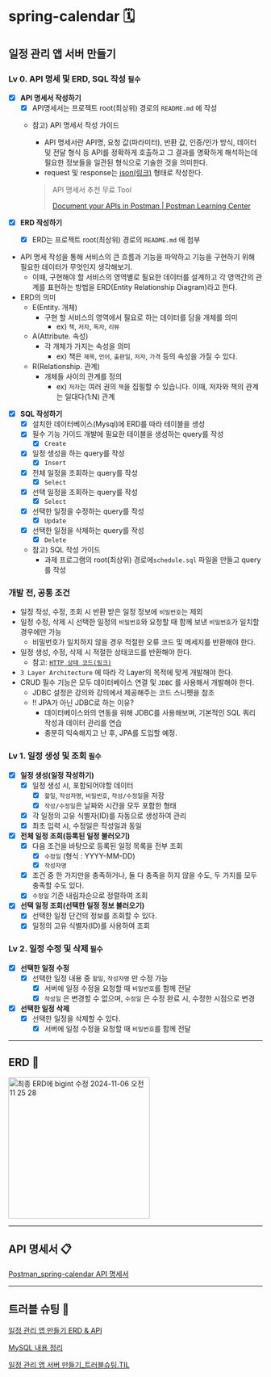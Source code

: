 # spring-calendar 🗓
## 일정 관리 앱 서버 만들기
### Lv 0. API 명세 및 ERD, SQL 작성   `필수`

 - [X]  **API 명세서 작성하기**
    - [X]  API명세서는 프로젝트 root(최상위) 경로의 `README.md` 에 작성
    - 참고) API 명세서 작성 가이드
        - API 명세서란 API명, 요청 값(파라미터), 반환 값, 인증/인가 방식, 데이터 및 전달 형식 등 API를 정확하게 호출하고 그 결과를 명확하게 해석하는데 필요한 정보들을 일관된 형식으로 기술한 것을 의미한다.
        - request 및 response는 [json(링크)](https://namu.wiki/w/JSON) 형태로 작성한다.
     
        
        > API 명세서 추천 무료 Tool
        > 
        > 
        > [Document your APIs in Postman | Postman Learning Center](https://learning.postman.com/docs/publishing-your-api/api-documentation-overview/)
        >
 - [X]  **ERD 작성하기**
    - [X]  ERD는 프로젝트 root(최상위) 경로의 `README.md` 에 첨부

          
  - API 명세 작성을 통해 서비스의 큰 흐름과 기능을 파악하고 기능을 구현하기 위해 필요한 데이터가 무엇인지 생각해보기.
    - 이때, 구현해야 할 서비스의 영역별로 필요한 데이터를 설계하고 각 영역간의 관계를 표현하는 방법을 ERD(Entity Relationship Diagram)라고 한다.
- ERD의 의미
    - E(Entity. 개체)
        - 구현 할 서비스의 영역에서 필요로 하는 데이터를 담을 개체를 의미
            - ex) `책`, `저자`, `독자`, `리뷰`
    - A(Attribute. 속성)
        - 각 개체가 가지는 속성을 의미
            - ex) 책은 `제목`, `언어`, `출판일`, `저자`, `가격` 등의 속성을 가질 수 있다.
    - R(Relationship. 관계)
        - 개체들 사이의 관계를 정의
            - ex) `저자`는 여러 권의 `책`을 집필할 수 있습니다. 이때, 저자와 책의 관계는 일대다(1:N) 관계
 - [X]  **SQL 작성하기**
    - [X]  설치한 데이터베이스(Mysql)에 ERD를 따라 테이블을 생성
    - [X]  필수 기능 가이드 개발에 필요한 테이블을 생성하는 query를 작성
        - [X]  `Create`
    - [X]  일정 생성을 하는 query를 작성
        - [X]  `Insert`
    - [X]  전체 일정을 조회하는 query를 작성
        - [X]  `Select`
    - [X]  선택 일정을 조회하는 query를 작성
        - [X]  `Select`
    - [X]  선택한 일정을 수정하는 query를 작성
        - [X]  `Update`
    - [X]  선택한 일정을 삭제하는 query를 작성
        - [X]  `Delete`
    - 참고) SQL 작성 가이드
        - 과제 프로그램의 root(최상위) 경로에`schedule.sql` 파일을 만들고 query를 작성

### 개발 전, 공통 조건

- 일정 작성, 수정, 조회 시 반환 받은 일정 정보에 `비밀번호`는 제외
- 일정 수정, 삭제 시 선택한 일정의 `비밀번호`와 요청할 때 함께 보낸 `비밀번호`가 일치할 경우에만 가능
    - 비밀번호가 일치하지 않을 경우 적절한 오류 코드 및 메세지를 반환해야 한다.
- 일정 생성, 수정, 삭제 시 적절한 상태코드를 반환해야 한다.
    - 참고: [`HTTP 상태 코드(링크)`](https://developer.mozilla.org/ko/docs/Web/HTTP/Status)
- `3 Layer Architecture` 에 따라 각 Layer의 목적에 맞게 개발해야 한다.
- CRUD 필수 기능은 모두 데이터베이스 연결 및 `JDBC` 를 사용해서 개발해야 한다.
    - JDBC 설정은 강의와 강의에서 제공해주는 코드 스니펫을 참조
    - ‼ JPA가 아닌 JDBC로 하는 이유?
        - 데이터베이스와의 연동을 위해 JDBC를 사용해보며, 기본적인 SQL 쿼리 작성과 데이터 관리를 연습
        - 충분히 익숙해지고 난 후, JPA를 도입할 예정.
     
### Lv 1. 일정 생성 및 조회  `필수`

 - [X]  **일정 생성(일정 작성하기)**
    - [X]  일정 생성 시, 포함되어야할 데이터
        - [X]  `할일`, `작성자명`, `비밀번호`, `작성/수정일`을 저장
        - [X]  `작성/수정일`은 날짜와 시간을 모두 포함한 형태
    - [X]  각 일정의 고유 식별자(ID)를 자동으로 생성하여 관리
    - [X]  최초 입력 시, 수정일은 작성일과 동일
 - [X]  **전체 일정 조회(등록된 일정 불러오기)**
    - [X]  다음 조건을 바탕으로 등록된 일정 목록을 전부 조회
        - [X]  `수정일` (형식 : YYYY-MM-DD)
        - [X]  `작성자명`
    - [X]  조건 중 한 가지만을 충족하거나, 둘 다 충족을 하지 않을 수도, 두 가지를 모두 충족할 수도 있다.
    - [X]  `수정일` 기준 내림차순으로 정렬하여 조회
 - [X]  **선택 일정 조회(선택한 일정 정보 불러오기)**
    - [X]  선택한 일정 단건의 정보를 조회할 수 있다.
    - [X]  일정의 고유 식별자(ID)를 사용하여 조회

### Lv 2. 일정 수정 및 삭제  `필수`

- [X]  **선택한 일정 수정**
    - [X]  선택한 일정 내용 중 `할일`, `작성자명` 만 수정 가능
        - [X]  서버에 일정 수정을 요청할 때 `비밀번호`를 함께 전달
        - [X]  `작성일` 은 변경할 수 없으며, `수정일` 은 수정 완료 시, 수정한 시점으로 변경
- [X]  **선택한 일정 삭제**
    - [X]  선택한 일정을 삭제할 수 있다.
        - [X]  서버에 일정 수정을 요청할 때 `비밀번호`를 함께 전달

------------
## ERD 📁
<img width="280" alt="최종 ERD에 bigint 수정  2024-11-06 오전 11 25 28" src="https://github.com/user-attachments/assets/18388e80-f58e-47d4-9b70-3940c46103bb">

------------
## API 명세서 📋
[Postman_spring-calendar API 명세서](https://documenter.getpostman.com/view/39375040/2sAY4vfhKe)

------------
## 트러블 슈팅 🎯
[일정 관리 앱 만들기 ERD & API](https://sooyeoneo.tistory.com/57)

[MySQL 내용 정리](https://sooyeoneo.tistory.com/58)

[일정 관리 앱 서버 만들기_트러블슈팅.TIL](https://sooyeoneo.tistory.com/62)
